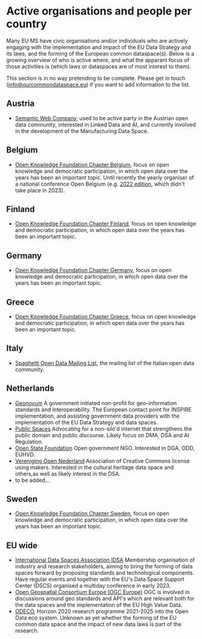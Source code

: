 # Active organisations and people per country

Many EU MS have civic organisations and/or individuals who are actively engaging with the implementation and impact of the EU Data Strategy and its laws, and the forming of the European common dataspace(s). Below is a growing overview of who is active where, and what the apparant focus of those activities is (which laws or dataspaces are of most interest to them).

This section is in no way pretending to be complete. Please get in touch (info@ourcommondataspace.eu) if you want to add information to the list.

## Austria
- [Semantic Web Company](https://semantic-web.com/), used to be active party in the Austrian open data community, interested in Linked Data and AI, and currently involved in the development of the Manufacturing Data Space.

## Belgium
- [Open Knowledge Foundation Chapter Belgium](https://openknowledge.be/), focus on open knowledge and democratic participation, in which open data over the years has been an important topic. Until recently the yearly organiser of a national conference Open Belgium (e.g. [2022 edition](https://2022.openbelgium.be/), which didn't take place in 2023).

## Finland
- [Open Knowledge Foundation Chapter Finland](https://www.okf.fi/), focus on open knowledge and democratic participation, in which open data over the years has been an important topic.
 
## Germany
- [Open Knowledge Foundation Chapter Germany](https://okfn.de/), focus on open knowledge and democratic participation, in which open data over the years has been an important topic.

## Greece 
- [Open Knowledge Foundation Chapter Greece](https://okfn.org/network/greece/), focus on open knowledge and democratic participation, in which open data over the years has been an important topic.
 
## Italy
- [Spaghetti Open Data Mailing List](https://groups.google.com/g/spaghettiopendata), the mailing list of the Italian open data community.

## Netherlands
- [Geonovum](https://geonovum.nl) A government initiated non-profit for geo-information standards and interoperability. The European contact point for INSPIRE implementation, and assisting government data providers with the implementation of the EU Data Strategy and data spaces.
- [Public Spaces](https://publicspaces.net/) Advocating for a non-silo'd internet that strengthens the public domain and public discourse. Likely focus on DMA, DSA and AI Regulation.
- [Open State Foundation](https://openstate.eu) Open government NGO. Interested in DGA, ODD, EUHVD.
- [Vereniging Open Nederland](https://opennederland.nl) Association of Creative Commons license using makers. Interested in the cultural heritage data space and others,as well as likely interest in the DSA.
- to be added...

## Sweden
- [Open Knowledge Foundation Chapter Sweden](https://okfn.se/), focus on open knowledge and democratic participation, in which open data over the years has been an important topic.

## EU wide
- [International Data Spaces Association IDSA](https://internationaldataspaces.org/) Membership organisation of industry and research stakeholders, aiming to bring the forming of data spaces forward by proposing standards and technological components. Have regular events and together with the EU's Data Space Support Center (DSCS) organised a multiday conference in early 2023.
- [Open Geospatial Consortium Europe (OGC Europe)](https://www.ogc.org/about-ogc/regions-and-forums/) OGC is involved in discussions around geo standards and API's which are relevant both for the data spaces and the implementation of the EU High Value Data.
- [ODECO](https://odeco-research.eu/), Horizon 2020 research programme 2021-2025 into the Open Data eco system. Unknown as yet whether the forming of the EU common data space and the impact of new data laws is part of the research.
